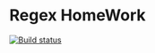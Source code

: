 # Regex HomeWork

[![Build status](https://ci.appveyor.com/api/projects/status/ys367g2awefm6rh2?svg=true)](https://ci.appveyor.com/project/Hannellee/ajs-7)
